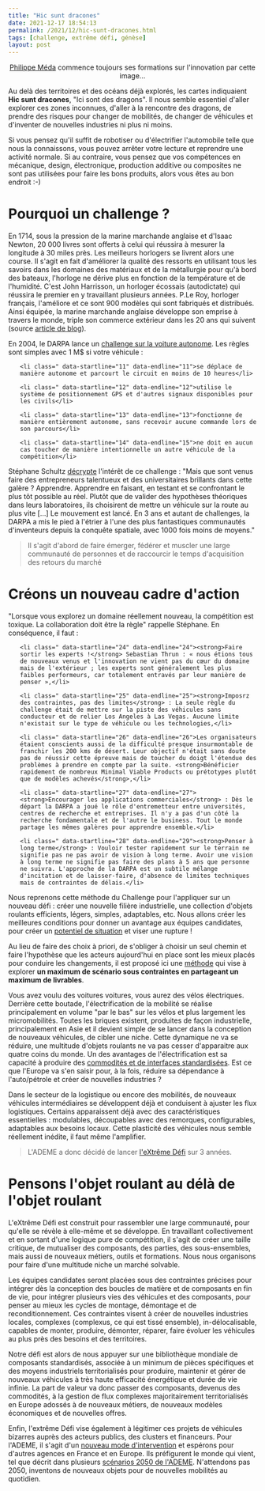 ```yaml
---
title: "Hic sunt dracones"
date: 2021-12-17 18:54:13
permalink: /2021/12/hic-sunt-dracones.html
tags: [challenge, extrême défi, génèse]
layout: post
---
```


<p style="text-align: center;" data-startline="5" data-endline="5"><a href="https://www.icopilots.com/" target="_blank" rel="noopener">Philippe Méda</a> commence toujours ses formations sur l'innovation par cette image…</p>

<p class="part" data-startline="5" data-endline="5">Au delà des territoires et des océans déjà explorés, les cartes indiquaient <strong>Hic sunt dracones</strong>, "Ici sont des dragons". Il nous semble essentiel d'aller explorer ces zones inconnues, d'aller à la rencontre des dragons, de prendre des risques pour changer de mobilités, de changer de véhicules et d'inventer de nouvelles industries ni plus ni moins.</p>

<p class="part" data-startline="7" data-endline="7">Si vous pensez qu'il suffit de robotiser ou d'électrifier l'automobile telle que nous la connaissons, vous pouvez arrêter votre lecture et reprendre une activité normale. Si au contraire, vous pensez que vos compétences en mécanique, design, électronique, production additive ou composites ne sont pas utilisées pour faire les bons produits, alors vous êtes au bon endroit :-)</p>



<h1 id="Pourquoi-un-challenge-" class="part" data-startline="9" data-endline="9"><i class="fa fa-link"></i>Pourquoi un challenge ?</h1>

<p class="part" data-startline="10" data-endline="10">En 1714, sous la pression de la marine marchande anglaise et d'Isaac Newton, 20 000 livres sont offerts à celui qui réussira à mesurer la longitude à 30 miles près. Les meilleurs horlogers se livrent alors une course. Il s'agit en fait d'améliorer la qualité des ressorts en utilisant tous les savoirs dans les domaines des matériaux et de la métallurgie pour qu'à bord des bateaux, l'horloge ne dérive plus en fonction de la température et de l'humidité. C'est John Harrisson, un horloger écossais (autodictate) qui réussira le premier en y travaillant plusieurs années. P.Le Roy, horloger français, l'améliore et ce sont 900 modèles qui sont fabriqués et distribués. Ainsi équipée, la marine marchande anglaise développe son emprise à travers le monde, triple son commerce extérieur dans les 20 ans qui suivent (source <a href="https://gabrielplassat.github.io/transportsdufutur/2018/01/metanote-n25-le-temps-12.html" target="_blank" rel="noopener">article de blog</a>).</p>

<p class="part" data-startline="12" data-endline="12">En 2004, le DARPA lance un <a href="https://fr.wikipedia.org/wiki/DARPA_Grand_Challenge" target="_blank" rel="noopener">challenge sur la voiture autonome</a>. Les règles sont simples avec 1 M$ si votre véhicule :</p>



<ul class="part" data-startline="13" data-endline="17">

 	<li class=" data-startline="11" data-endline="11">se déplace de manière autonome et parcourt le circuit en moins de 10 heures</li>

 	<li class=" data-startline="12" data-endline="12">utilise le système de positionnement GPS et d'autres signaux disponibles pour les civils</li>

 	<li class=" data-startline="13" data-endline="13">fonctionne de manière entièrement autonome, sans recevoir aucune commande lors de son parcours</li>

 	<li class=" data-startline="14" data-endline="15">ne doit en aucun cas toucher de manière intentionnelle un autre véhicule de la compétition</li>

</ul>

<p class="part" data-startline="18" data-endline="18">Stéphane Schultz <a href="https://15marches.fr/mobilites/histoire-autonome" target="_blank" rel="noopener">décrypte</a> l'intérêt de ce challenge : "Mais que sont venus faire des entrepreneurs talentueux et des universitaires brillants dans cette galère ? Apprendre. Apprendre en faisant, en testant et se confrontant le plus tôt possible au réel. Plutôt que de valider des hypothèses théoriques dans leurs laboratoires, ils choisirent de mettre un véhicule sur la route au plus vite […] Le mouvement est lancé. En 3 ans et autant de challenges, la DARPA a mis le pied à l'étrier à l'une des plus fantastiques communautés d'inventeurs depuis la conquête spatiale, avec 1000 fois moins de moyens."</p>



<blockquote class="part" data-startline="20" data-endline="20">Il s'agit d'abord de faire émerger, fédérer et muscler une large communauté de personnes et de raccourcir le temps d'acquisition des retours du marché</blockquote>

<!--more-->

<h1 id="Créons-un-nouveau-cadre-d'action" class="part" data-startline="22" data-endline="22"><i class="fa fa-link"></i>Créons un nouveau cadre d'action</h1>

<p class="part" data-startline="23" data-endline="23">"Lorsque vous explorez un domaine réellement nouveau, la compétition est toxique. La collaboration doit être la règle" rappelle Stéphane. En conséquence, il faut :</p>



<ul class="part" data-startline="24" data-endline="29">

 	<li class=" data-startline="24" data-endline="24"><strong>Faire sortir les experts !</strong> Sebastian Thrun : « nous étions tous de nouveaux venus et l'innovation ne vient pas du cœur du domaine mais de l'extérieur ; les experts sont généralement les plus faibles performeurs, car totalement entravés par leur manière de penser »,</li>

 	<li class=" data-startline="25" data-endline="25"><strong>Imposrz des contraintes, pas des limites</strong> : La seule règle du challenge était de mettre sur la piste des véhicules sans conducteur et de relier Los Angeles à Las Vegas. Aucune limite n'existait sur le type de véhicule ou les technologies,</li>

 	<li class=" data-startline="26" data-endline="26">Les organisateurs étaient conscients aussi de la difficulté presque insurmontable de franchir les 200 kms de désert. Leur objectif n'était sans doute pas de réussir cette épreuve mais de toucher du doigt l'étendue des problèmes à prendre en compte par la suite. <strong>Bénéficier rapidement de nombreux Minimal Viable Products ou prétotypes plutôt que de modèles achevés</strong>,</li>

 	<li class=" data-startline="27" data-endline="27"><strong>Encourager les applications commerciales</strong> : Dès le départ la DARPA a joué le rôle d'entremetteur entre universités, centres de recherche et entreprises. Il n'y a pas d'un côté la recherche fondamentale et de l'autre le business. Tout le monde partage les mêmes galères pour apprendre ensemble.</li>

 	<li class=" data-startline="28" data-endline="29"><strong>Penser à long terme</strong> : Vouloir tester rapidement sur le terrain ne signifie pas ne pas avoir de vision à long terme. Avoir une vision à long terme ne signifie pas faire des plans à 5 ans que personne ne suivra. L'approche de la DARPA est un subtile mélange d'incitation et de laisser-faire, d'absence de limites techniques mais de contraintes de délais.</li>

</ul>

<p class="part" data-startline="30" data-endline="30">Nous reprenons cette méthode du Challenge pour l'appliquer sur un nouveau défi : créer une nouvelle filière industrielle, une collection d'objets roulants efficients, légers, simples, adaptables, etc. Nous allons créer les meilleures conditions pour donner un avantage aux équipes candidates, pour créer un <a href="https://gabrielplassat.github.io/transportsdufutur/2018/04/le-potentiel-de-situation.html" target="_blank" rel="noopener">potentiel de situation</a> et viser une rupture !</p>

<p class="part" data-startline="32" data-endline="32">Au lieu de faire des choix à priori, de s'obliger à choisir un seul chemin et faire l'hypothèse que les acteurs aujourd'hui en place sont les mieux placés pour conduire les changements, il est proposé ici une <a href="https://gabrielplassat.github.io/transportsdufutur/2018/05/pour-des-anti-strategies.html" target="_blank" rel="noopener">méthode</a> qui vise à explorer <strong>un maximum de scénario sous contraintes en partageant un maximum de livrables</strong>.</p>

<p class="part" data-startline="34" data-endline="34">Vous avez voulu des voitures voitures, vous aurez des vélos électriques. Derrière cette boutade, l'électrification de la mobilité se réalise principalement en volume "par le bas" sur les vélos et plus largement les micromobilités. Toutes les briques existent, produites de façon industrielle, principalement en Asie et il devient simple de se lancer dans la conception de nouveaux véhicules, de cibler une niche. Cette dynamique ne va se réduire, une multitude d'objets roulants ne va pas cesser d'apparaitre aux quatre coins du monde. Un des avantages de l'électrification est sa capacité à produire des <a href="https://gabrielplassat.github.io/transportsdufutur/2020/09/commodite.html" target="_blank" rel="noopener">commodités et de interfaces standardisées</a>. Est ce que l'Europe va s'en saisir pour, à la fois, réduire sa dépendance à l'auto/pétrole et créer de nouvelles industries ?</p>

<p class="part" data-startline="36" data-endline="36">Dans le secteur de la logistique ou encore des mobilités, de nouveaux véhicules intermédiaires se développent déjà et conduisent à ajuster les flux logistiques. Certains apparaissent déjà avec des caractéristiques essentielles : modulables, découpables avec des remorques, configurables, adaptables aux besoins locaux. Cette plasticité des véhicules nous semble réellement inédite, il faut même l'amplifier.</p>



<blockquote class="part" data-startline="38" data-endline="38">L'ADEME a donc décidé de lancer <a href="https://xd.ademe.fr/" target="_blank" rel="noopener">l'eXtrême Défi</a> sur 3 années.</blockquote>

<h1 id="Pensons-l'objet-roulant-au-délà-de-l'objet-roulant" class="part" data-startline="40" data-endline="40"><i class="fa fa-link"></i>Pensons l'objet roulant au délà de l'objet roulant</h1>

<p class="part" data-startline="41" data-endline="41">L'eXtrême Défi est construit pour rassembler une large communauté, pour qu'elle se révèle à elle-même et se développe. En travaillant collectivement et en sortant d'une logique pure de compétition, il s'agit de créer une taille critique, de mutualiser des composants, des parties, des sous-ensembles, mais aussi de nouveaux métiers, outils et formations. Nous nous organisons pour faire d'une multitude niche un marché solvable.</p>

<p class="part" data-startline="43" data-endline="43">Les équipes candidates seront placées sous des contraintes précises pour intégrer dès la conception des boucles de matière et de composants en fin de vie, pour intégrer plusieurs vies des véhicules et des composants, pour penser au mieux les cycles de montage, démontage et de reconditionnement. Ces contraintes visent à créer de nouvelles industries locales, complexes (complexus, ce qui est tissé ensemble), in-délocalisable, capables de monter, produire, démonter, réparer, faire évoluer les véhicules au plus près des besoins et des territoires.</p>

<p class="part" data-startline="45" data-endline="45">Notre défi est alors de nous appuyer sur une bibliothèque mondiale de composants standardisés, associée à un minimum de pièces spécifiques et des moyens industriels territorialisés pour produire, maintenir et gérer de nouveaux véhicules à très haute efficacité énergétique et durée de vie infinie. La part de valeur va donc passer des composants, devenus des commodités, à la gestion de flux complexes majoritairement territorialisés en Europe adossés à de nouveaux métiers, de nouveaux modèles économiques et de nouvelles offres.</p>

<p class="part" data-startline="47" data-endline="47">Enfin, l'extrême Défi vise également à légitimer ces projets de véhicules bizarres auprès des acteurs publics, des clusters et financeurs. Pour l'ADEME, il s'agit d'un <a href="https://gabrielplassat.github.io/transportsdufutur/2016/01/metanote-n23-lavenir-du-soutien-public-a-linnovation.html" target="_blank" rel="noopener">nouveau mode d'intervention</a> et espérons pour d'autres agences en France et en Europe. Ils préfigurent le monde qui vient, tel que décrit dans plusieurs <a href="https://transitions2050.ademe.fr/" target="_blank" rel="noopener">scénarios 2050 de l'ADEME</a>. N'attendons pas 2050, inventons de nouveaux objets pour de nouvelles mobilités au quotidien.</p>
